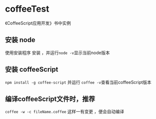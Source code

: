 # coffeeTest

 《CoffeeScript应用开发》书中实例
 
 ## 安装 node
  使用安装程序 安装 ，并运行`node -v`显示当前node版本
  
 ## 安装 coffeeScript
  `npm install -g coffee-script`
  并运行
  `coffee -v`查看当前coffeeScript版本
 
 ## 编译coffeeScript文件时，推荐
   `coffee -w -c fileName.coffee`
    这样一有变更 ，便会自动编译
    
 
